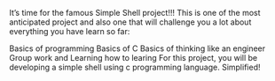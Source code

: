 It’s time for the famous Simple Shell project!!! This is one of the most anticipated project and also one that will challenge you a lot about everything you have learn so far:

Basics of programming
Basics of C
Basics of thinking like an engineer
Group work
and Learning how to learing
For this project, you will be developing a simple shell using c programming language. Simplified!
